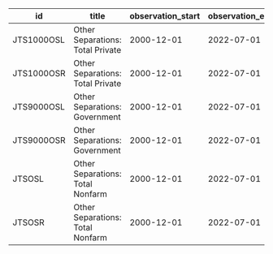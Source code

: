 | id         | title                            | observation_start   | observation_end   |
|------------|----------------------------------|---------------------|-------------------|
| JTS1000OSL | Other Separations: Total Private | 2000-12-01          | 2022-07-01        |
| JTS1000OSR | Other Separations: Total Private | 2000-12-01          | 2022-07-01        |
| JTS9000OSL | Other Separations: Government    | 2000-12-01          | 2022-07-01        |
| JTS9000OSR | Other Separations: Government    | 2000-12-01          | 2022-07-01        |
| JTSOSL     | Other Separations: Total Nonfarm | 2000-12-01          | 2022-07-01        |
| JTSOSR     | Other Separations: Total Nonfarm | 2000-12-01          | 2022-07-01        |